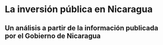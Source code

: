 # La inversión pública en Nicaragua
## Un análisis a partir de la información publicada por el Gobierno de Nicaragua
